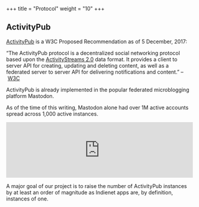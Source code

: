 +++
title = "Protocol"
weight = "10"
+++

## ActivityPub

[ActivityPub](https://www.w3.org/TR/activitypub/) is a W3C Proposed Recommendation as of 5 December, 2017:

“The ActivityPub protocol is a decentralized social networking protocol based upon the [ActivityStreams 2.0](https://www.w3.org/TR/activitystreams-core/) data format. It provides a client to server API for creating, updating and deleting content, as well as a federated server to server API for delivering notifications and content.” – [W3C](https://www.w3.org/TR/activitypub/#abstract)

ActivityPub is already implemented in the popular federated microblogging platform Mastodon.

As of the time of this writing, Mastodon alone had over 1M active accounts spread across 1,000 active instances.

<iframe src="https://lou.lt/@mastodonusercount/99252518927131758/embed" class="mastodon-embed" style="max-width: 100%; border: 0" width="600"></iframe><script src="https://lou.lt/embed.js" async="async"></script>

A major goal of our project is to raise the number of ActivityPub instances by at least an order of magnitude as Indienet apps are, by definition, instances of one.
